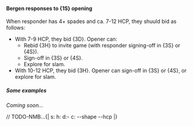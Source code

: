 #### <a name="Bergen_responses_to_1S_opening"> Bergen responses to {1S} opening

When responder has 4+ spades and ca. 7-12 HCP, they shuuld bid as follows:

- With 7-9 HCP, they bid {3D}. Opener can:
    - Rebid {3H} to invite game (with responder signing-off in {3S} or {4S}).
    - Sign-off in {3S} or {4S}.
    - Explore for slam.
- With 10-12 HCP, they bid {3H}. Opener can sign-off in {3S} or {4S}, or explore for slam.

##### Some examples

_Coming soon..._

// TODO-NMB...{| s: h: d:- c: --shape --hcp |}
